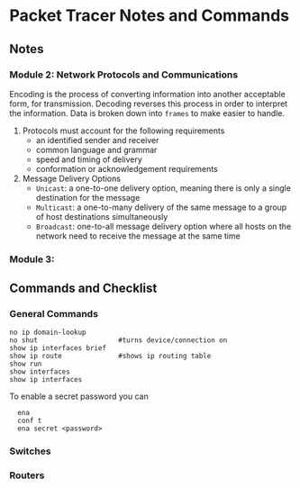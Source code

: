 # Packet Tracer Notes and Commands

## Notes

### Module 2: Network Protocols and Communications

Encoding is the process of converting information into another acceptable form, for transmission. Decoding reverses this process in order to interpret the information. Data is broken down into `frames` to make easier to handle. 

1. Protocols must account for the following requirements
    * an identified sender and receiver
    * common language and grammar
    * speed and timing of delivery
    * conformation or acknowledgement requirements
1. Message Delivery Options
    * `Unicast`: a one-to-one delivery option, meaning there is only a single destination for the message
    * `Multicast`: a one-to-many delivery of the same message to a group of host destinations simultaneously
    * `Broadcast`: one-to-all message delivery option where all hosts on the network need to receive the message at the same time
  

### Module 3: 



## Commands and Checklist

### General Commands

   ````
   no ip domain-lookup        
   no shut                    #turns device/connection on
   show ip interfaces brief   
   show ip route              #shows ip routing table
   show run                   
   show interfaces            
   show ip interfaces         
   ````
   To enable a secret password you can
   

      ena
      conf t
      ena secret <password>


### Switches





### Routers







